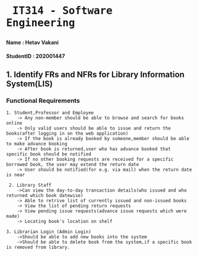 # <pre>                  IT314 - Software Engineering </pre>

#### Name       : Hetav Vakani
#### StudentID  : 202001447

## 1. Identify FRs and NFRs for Library Information System(LIS)
### Functional Requirements
    1. Student,Professor and Employee
        -> Any non-member should be able to browse and search for books online 
        -> Only valid users should be able to issue and return the books(after logging in on the web application)
        -> If the book is already booked by someone,member should be able to make advance booking
        -> After book is returned,user who has advance booked that specific book should be notified
        -> If no other booking requests are received for a specific borrowed book, the user may extend the return date
        -> User should be notified(for e.g. via mail) when the return date is near
        
     2. Library Staff
        ->Can view the day-to-day transaction details(who issued and who returned which book datewise)
        -> Able to retrive list of currently issued and non-issued books
        -> View the list of pending return requests 
        -> View pending issue requests(advance issue requests which were made)
        -> Locating book's location on shelf
        
    3. Librarian Login (Admin Login)
        ->Should be able to add new books into the system  
        ->Should be able to delete book from the system,if a specific book is removed from library. 
        
    
    
   
    
    
    
    
    
    
    
    
    
    
    
    
    
    
    
    

